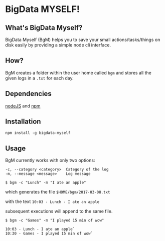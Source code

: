 # BigData MYSELF!

## What's BigData Myself?
BigData Myself (BgM) helps you to save your small actions/tasks/things on disk easily by providing a simple node cli interface.



## How?
BgM creates a folder within the user home called `bgm` and stores all the given logs in a `.txt` for each day.

## Dependencies
[nodeJS](https://nodejs.org/en/) and [npm](https://www.npmjs.com/)

## Installation
`npm install -g bigdata-myself`

## Usage

BgM currently works with only two options:
```
-c, --category <category>  Category of the log
-m, --message <message>    Log message
```

```
$ bgm -c "Lunch" -m "I ate an apple"
```

which generates the file `$HOME/bgm/2017-03-08.txt`

with the text `10:03 - Lunch - I ate an apple`

subsequent executions will append to the same file.

```
$ bgm -c "Games" -m "I played 15 min of wow"
```

```
10:03 - Lunch - I ate an apple`
10:30 - Games - I played 15 min of wow`
```
